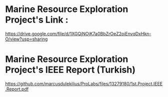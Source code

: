 # Marine Resource Exploration Project's Link :
https://drive.google.com/file/d/1XGQjNOjK7a0BbZrOeZ2oiEnvqDxHkn-O/view?usp=sharing

# Marine Resource Exploration Project's IEEE Report (Turkish)
https://github.com/marcusdulekilius/ProLabs/files/13279180/1st.Project.IEEE.Report.pdf
